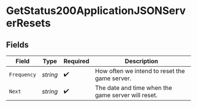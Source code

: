 # GetStatus200ApplicationJSONServerResets


## Fields

| Field                                              | Type                                               | Required                                           | Description                                        |
| -------------------------------------------------- | -------------------------------------------------- | -------------------------------------------------- | -------------------------------------------------- |
| `Frequency`                                        | *string*                                           | :heavy_check_mark:                                 | How often we intend to reset the game server.      |
| `Next`                                             | *string*                                           | :heavy_check_mark:                                 | The date and time when the game server will reset. |